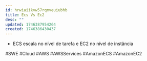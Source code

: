 ```yaml
---
id: hrwiaiikvw57rqmveuiubhb
title: Ecs Vs Ec2
desc: ""
updated: 1746387954264
created: 1746386430437
---
```


- ECS escala no nível de tarefa e EC2 no nível de instância

#SWE #Cloud #AWS #AWSServices #AmazonECS #AmazonEC2
